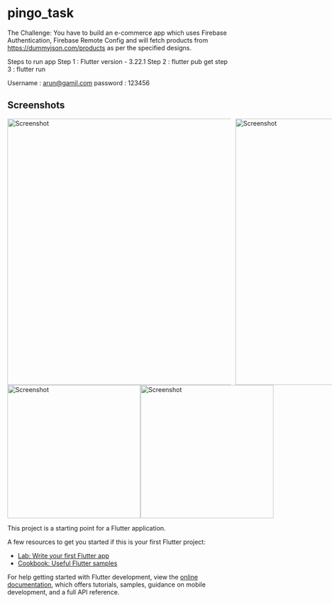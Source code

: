 # pingo_task

The Challenge:
You have to build an e-commerce app which uses Firebase Authentication,
Firebase Remote Config and will fetch products from
https://dummyjson.com/products as per the specified designs.

Steps to run app
Step 1 : Flutter version - 3.22.1 
Step 2 : flutter pub get 
step 3 : flutter run

Username : arun@gamil.com
password : 123456

## Screenshots

<div style= "display:flex; flex-direction:columnn ;gap:10px" >
  <img src="./screenshots/Screenshot 2024-08-13 at 1.18.09 PM.png" alt="Screenshot" width="600"/>
  <img src="./screenshots/Screenshot 2024-08-13 at 1.19.01 PM.png" alt="Screenshot" width="600"/>
</div>

<div style= "display:flex; flex-direction:row" >
 <img src="./screenshots/Screenshot 2024-08-13 at 1.18.36 PM.png" alt="Screenshot" width="300"/>
 <img src="./screenshots/Screenshot 2024-08-13 at 1.19.15 PM.png" alt="Screenshot" width="300"/>
</div>



This project is a starting point for a Flutter application.

A few resources to get you started if this is your first Flutter project:

- [Lab: Write your first Flutter app](https://docs.flutter.dev/get-started/codelab)
- [Cookbook: Useful Flutter samples](https://docs.flutter.dev/cookbook)

For help getting started with Flutter development, view the
[online documentation](https://docs.flutter.dev/), which offers tutorials,
samples, guidance on mobile development, and a full API reference.
